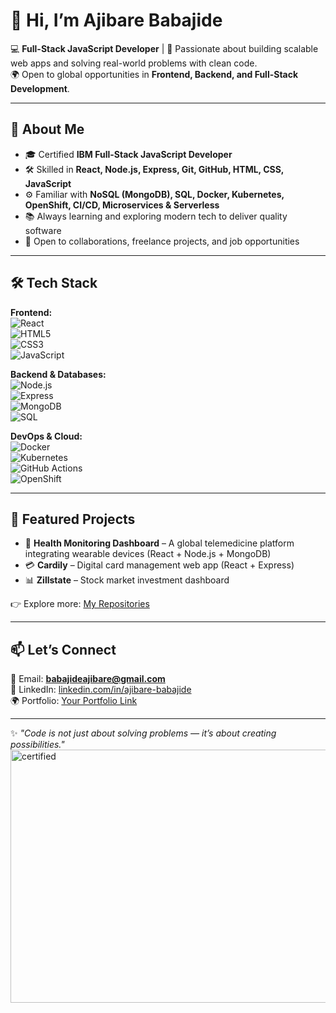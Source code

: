 # 👋 Hi, I’m Ajibare Babajide  

💻 **Full-Stack JavaScript Developer** | 🚀 Passionate about building scalable web apps and solving real-world problems with clean code.  
🌍 Open to global opportunities in **Frontend, Backend, and Full-Stack Development**.  

---

## 🚀 About Me  
- 🎓 Certified **IBM Full-Stack JavaScript Developer**  
- 🛠️ Skilled in **React, Node.js, Express, Git, GitHub, HTML, CSS, JavaScript**  
- ⚙️ Familiar with **NoSQL (MongoDB), SQL, Docker, Kubernetes, OpenShift, CI/CD, Microservices & Serverless**  
- 📚 Always learning and exploring modern tech to deliver quality software  
- 🤝 Open to collaborations, freelance projects, and job opportunities  

---

## 🛠️ Tech Stack  

**Frontend:**  
![React](https://img.shields.io/badge/React-20232A?style=for-the-badge&logo=react&logoColor=61DAFB)  
![HTML5](https://img.shields.io/badge/HTML5-E34F26?style=for-the-badge&logo=html5&logoColor=white)  
![CSS3](https://img.shields.io/badge/CSS3-1572B6?style=for-the-badge&logo=css3&logoColor=white)  
![JavaScript](https://img.shields.io/badge/JavaScript-323330?style=for-the-badge&logo=javascript&logoColor=F7DF1E)  

**Backend & Databases:**  
![Node.js](https://img.shields.io/badge/Node.js-339933?style=for-the-badge&logo=nodedotjs&logoColor=white)  
![Express](https://img.shields.io/badge/Express.js-000000?style=for-the-badge&logo=express&logoColor=white)  
![MongoDB](https://img.shields.io/badge/MongoDB-4EA94B?style=for-the-badge&logo=mongodb&logoColor=white)  
![SQL](https://img.shields.io/badge/SQL-4479A1?style=for-the-badge&logo=mysql&logoColor=white)  

**DevOps & Cloud:**  
![Docker](https://img.shields.io/badge/Docker-2496ED?style=for-the-badge&logo=docker&logoColor=white)  
![Kubernetes](https://img.shields.io/badge/Kubernetes-326CE5?style=for-the-badge&logo=kubernetes&logoColor=white)  
![GitHub Actions](https://img.shields.io/badge/GitHub%20Actions-2088FF?style=for-the-badge&logo=githubactions&logoColor=white)  
![OpenShift](https://img.shields.io/badge/OpenShift-EE0000?style=for-the-badge&logo=redhatopenshift&logoColor=white)  

---

## 📌 Featured Projects  
- 🏥 **Health Monitoring Dashboard** – A global telemedicine platform integrating wearable devices (React + Node.js + MongoDB)  
- 💳 **Cardily** – Digital card management web app (React + Express)  
- 📊 **Zillstate** – Stock market investment dashboard  

👉 Explore more: [My Repositories](https://github.com/yourusername)  

---

## 📫 Let’s Connect  
📧 Email: **babajideajibare@gmail.com**  
💼 LinkedIn: [linkedin.com/in/ajibare-babajide](#)  
🌍 Portfolio: [Your Portfolio Link](#)  

---

✨ *"Code is not just about solving problems — it’s about creating possibilities."*<img width="521" height="405" alt="certified" src="https://github.com/user-attachments/assets/486fd4be-498b-4a8b-ba02-901b4dc170f6" />
